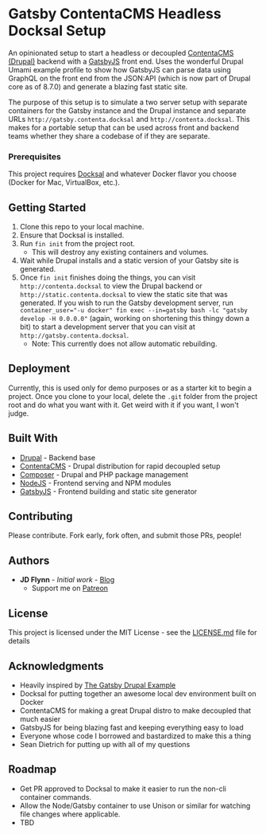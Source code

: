 # Gatsby ContentaCMS Headless Docksal Setup

An opinionated setup to start a headless or decoupled [ContentaCMS (Drupal)](https://www.contentacms.org/) backend with a [GatsbyJS](https://gatsbyjs.org) front end. Uses the wonderful Drupal Umami example profile to show how GatsbyJS can parse data using GraphQL on the front end from the JSON:API (which is now part of Drupal core as of 8.7.0) and generate a blazing fast static site.

The purpose of this setup is to simulate a two server setup with separate containers for the Gatsby instance and the Drupal instance and separate URLs `http://gatsby.contenta.docksal` and `http://contenta.docksal`.  This makes for a portable setup that can be used across front and backend teams whether they share a codebase of if they are separate.

### Prerequisites

This project requires [Docksal](https://docksal.io) and whatever Docker flavor you choose (Docker for Mac, VirtualBox, etc.).

## Getting Started

1. Clone this repo to your local machine.
2. Ensure that Docksal is installed.
3. Run `fin init` from the project root.
    * This will destroy any existing containers and volumes.
4. Wait while Drupal installs and a static version of your Gatsby site is generated.
5. Once `fin init` finishes doing the things, you can visit `http://contenta.docksal` to view the Drupal backend or `http://static.contenta.docksal` to view the static site that was generated.  If you wish to run the Gatsby development server, run `container_user="-u docker" fin exec --in=gatsby bash -lc "gatsby develop -H 0.0.0.0"` (again, working on shortening this thingy down a bit) to start a development server that you can visit at `http://gatsby.contenta.docksal`.
    * Note: This currently does not allow automatic rebuilding.

## Deployment

Currently, this is used only for demo purposes or as a starter kit to begin a project.  Once you clone to your local, delete the `.git` folder from the project root and do what you want with it. Get weird with it if you want, I won't judge.

## Built With

* [Drupal](https://drupal.org) - Backend base
* [ContentaCMS](https://contentacms.org) - Drupal distribution for rapid decoupled setup
* [Composer](http://getcomposer.org) - Drupal and PHP package management
* [NodeJS](https://nodejs.org) - Frontend serving and NPM modules
* [GatsbyJS](https://gatsbyjs.org/) - Frontend building and static site generator

## Contributing

Please contribute.  Fork early, fork often, and submit those PRs, people!

## Authors

* **JD Flynn** - *Initial work* - [Blog](http://www.jamesdflynn.com)
  * Support me on [Patreon](https://patreon.com/jddoesthings)

## License

This project is licensed under the MIT License - see the [LICENSE.md](LICENSE.md) file for details

## Acknowledgments

* Heavily inspired by [The Gatsby Drupal Example](https://using-drupal.gatsbyjs.org/)
* Docksal for putting together an awesome local dev environment built on Docker
* ContentaCMS for making a great Drupal distro to make decoupled that much easier
* GatsbyJS for being blazing fast and keeping everything easy to load
* Everyone whose code I borrowed and bastardized to make this a thing
* Sean Dietrich for putting up with all of my questions

## Roadmap

* Get PR approved to Docksal to make it easier to run the non-cli container commands.
* Allow the Node/Gatsby container to use Unison or similar for watching file changes where applicable.
* TBD
